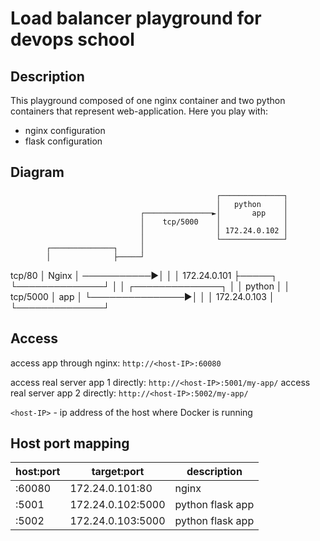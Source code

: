 # Load balancer playground for devops school

## Description
This playground composed of one nginx container and two python containers that represent web-application.
Here you play with:
 - nginx configuration
 - flask configuration

## Diagram

                                                  ┌──────────────┐
                                                  │   python     │
                                 ┌───────────────►│       app    │
                                 │    tcp/5000    │              │
                                 │                │ 172.24.0.102 │
                                 │                └──────────────┘
            ┌──────────────┐     │
            │              ├─────┘
  tcp/80    │    Nginx     │
───────────►│              │
            │ 172.24.0.101 ├─────┐
            └──────────────┘     │
                                 │                ┌──────────────┐
                                 │                │   python     │
                                 │    tcp/5000    │       app    │
                                 └───────────────►│              │
                                                  │ 172.24.0.103 │
                                                  └──────────────┘

## Access
access app through nginx: `http://<host-IP>:60080`

access real server app 1 directly: `http://<host-IP>:5001/my-app/`
access real server app 2 directly: `http://<host-IP>:5002/my-app/`

`<host-IP>` - ip address of the host where Docker is running

## Host port mapping
| host:port | target:port | description |
|---|---|---|
| <host-IP>:60080 | 172.24.0.101:80 | nginx |
| <host-IP>:5001 | 172.24.0.102:5000 | python flask app |
| <host-IP>:5002 | 172.24.0.103:5000 | python flask app |
